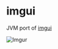 # imgui

JVM port of [imgui](https://github.com/ocornut/imgui)

![Imgur](http://i.imgur.com/GkSJBjh.png)
